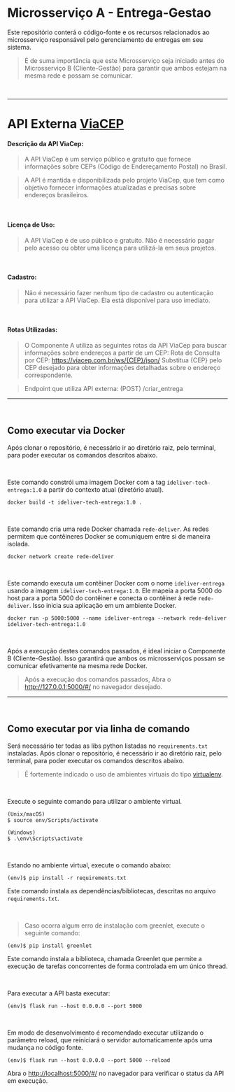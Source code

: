 # Microsserviço A - Entrega-Gestao
 Este repositório conterá o código-fonte e os recursos relacionados ao microsserviço responsável pelo gerenciamento de entregas em seu sistema.


> É de suma importância que este Microsserviço seja iniciado antes do Microsserviço B (Cliente-Gestão) para garantir que ambos estejam na mesma rede e possam se comunicar.


&nbsp;


---
# API Externa [ViaCEP](https://viacep.com.br/)

#### Descrição da API ViaCep:

> A API ViaCep é um serviço público e gratuito que fornece informações sobre CEPs (Código de Endereçamento Postal) no Brasil.
 
> A API é mantida e disponibilizada pelo projeto ViaCep, que tem como objetivo fornecer informações atualizadas e precisas sobre endereços brasileiros.

&nbsp;


#### Licença de Uso:

> A API ViaCep é de uso público e gratuito. Não é necessário pagar pelo acesso ou obter uma licença para utilizá-la em seus projetos.


&nbsp;


#### Cadastro:

> Não é necessário fazer nenhum tipo de cadastro ou autenticação para utilizar a API ViaCep. Ela está disponível para uso imediato.


&nbsp;


#### Rotas Utilizadas:

> O Componente A utiliza as seguintes rotas da API ViaCep para buscar informações sobre endereços a partir de um CEP:
Rota de Consulta por CEP: https://viacep.com.br/ws/{CEP}/json/
Substitua {CEP} pelo CEP desejado para obter informações detalhadas sobre o endereço correspondente.

> Endpoint que utiliza API externa: (POST) /criar_entrega

---


&nbsp;


## Como executar via Docker 
Após clonar o repositório, é necessário ir ao diretório raiz, pelo terminal, para poder executar os comandos descritos abaixo.


&nbsp;


Este comando constrói uma imagem Docker com a tag `ideliver-tech-entrega:1.0` a partir do contexto atual (diretório atual).
```
docker build -t ideliver-tech-entrega:1.0 .
```


&nbsp;


Este comando cria uma rede Docker chamada `rede-deliver`. As redes permitem que contêineres Docker se comuniquem entre si de maneira isolada.
```
docker network create rede-deliver
```

&nbsp;


Este comando executa um contêiner Docker com o nome `ideliver-entrega` usando a imagem `ideliver-tech-entrega:1.0`. Ele mapeia a porta 5000 do host para a porta 5000 do contêiner e conecta o contêiner à rede `rede-deliver`. Isso inicia sua aplicação em um ambiente Docker.
```
docker run -p 5000:5000 --name ideliver-entrega --network rede-deliver ideliver-tech-entrega:1.0
```

&nbsp;


Após a execução destes comandos passados, é ideal iniciar o Componente B (Cliente-Gestão). Isso garantirá que ambos os microsserviços possam se comunicar efetivamente na mesma rede Docker.
> Após a execução dos comandos passados, Abra o http://127.0.0.1:5000/#/ no navegador desejado.

---


&nbsp;


## Como executar por via linha de comando

Será necessário ter todas as libs python listadas no `requirements.txt` instaladas.
Após clonar o repositório, é necessário ir ao diretório raiz, pelo terminal, para poder executar os comandos descritos abaixo.

> É fortemente indicado o uso de ambientes virtuais do tipo [virtualenv](https://virtualenv.pypa.io/en/latest/installation.html).


&nbsp;


Execute o seguinte comando para utilizar o ambiente virtual.

```
(Unix/macOS)
$ source env/Scripts/activate

(Windows)
$ .\env\Scripts\activate
```

&nbsp;


Estando no ambiente virtual, execute o comando abaixo:

```
(env)$ pip install -r requirements.txt
```

Este comando instala as dependências/bibliotecas, descritas no arquivo `requirements.txt`.


&nbsp;


> Caso ocorra algum erro de instalação com greenlet, execute o seguinte comando:

```
(env)$ pip install greenlet
```

Este comando instala a biblioteca, chamada Greenlet que permite a execução de tarefas concorrentes de forma controlada em um único thread.


&nbsp;


Para executar a API  basta executar:

```
(env)$ flask run --host 0.0.0.0 --port 5000
```


&nbsp;


Em modo de desenvolvimento é recomendado executar utilizando o parâmetro reload, que reiniciará o servidor
automaticamente após uma mudança no código fonte. 

```
(env)$ flask run --host 0.0.0.0 --port 5000 --reload
```

Abra o [http://localhost:5000/#/](http://localhost:5000/#/) no navegador para verificar o status da API em execução. 
